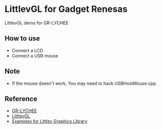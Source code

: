 # LittlevGL for Gadget Renesas
LittlevGL demo for GR-LYCHEE

## How to use
- Connect a LCD
- Connect a USB mouse

## Note
- If the mouse doesn't work, You may need to hack USBHostMouse.cpp.

## Reference
- [GR-LYCHEE](https://www.renesas.com/us/ja/products/gadget-renesas/boards/gr-lychee.html)
- [LittlevGL](https://littlevgl.com/)
- [Examples for Littlev Graphics Library](https://github.com/littlevgl/lv_examples)
